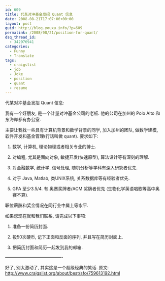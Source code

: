 ```yaml
---
id: 609
title: 代某对冲基金发招 Quant 信息
date: 2008-08-21T17:07:06+00:00
layout: post
guid: http://blog.youxu.info/?p=609
permalink: /2008/08/21/position-for-quant/
dsq_thread_id:
  - 342976941
categories:
  - Funny
  - Translate
tags:
  - craigslist
  - job
  - Joke
  - position
  - quant
  - resume
---
```

代某对冲基金发招 Quant 信息:

我有一个好朋友, 是一个计量对冲基金公司的老板. 他的公司在加州的 Polo Alto 和东海岸都有办公室.

主要让我找一些具有计算机背景和数学背景的同学, 加入加州的团队, 做数学建模, 软件开发和基金管理(行话叫做 quant). 要求如下:

1. 数学, 计算机, 理论物理或者相关专业的博士.
  
2. 对编程, 尤其是面向对象, 敏捷开发(快速原型), 算法设计等有深刻的理解.
  
3. 对金融数学, 统计学, 信号处理, 随机分析等学科有深入研究者优先.
  
4. 对于 Java, Matlab, 类UNIX系统, 关系数据库等有经验者优先.
  
5. GPA 至少3.5/4. 有 奥赛奖牌者/ACM 奖牌者优先 (生物化学英语唱歌等高中奥赛不算).

职位薪酬和奖金情况在同行业中属上等水平.

如果您现在就和我们联系, 请完成以下事项:

1) 准备一份简历封面.
  
2) 投50次硬币, 记下正面和反面的序列, 并且写在简历封面上.
  
3) 把简历封面和简历一起发到我的邮箱.
  
&#8212;&#8212;&#8212;&#8212;&#8212;&#8212;&#8212;&#8212;&#8212;&#8212;&#8212;&#8212;&#8212;-

好了, 别太激动了, 其实这是一个超级经典的笑话. 原文: <http://www.craigslist.org/about/best/sfo/759613192.html>